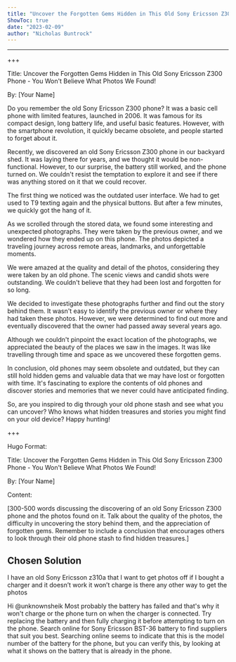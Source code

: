```yaml
---
title: "Uncover the Forgotten Gems Hidden in This Old Sony Ericsson Z300 Phone - You Won't Believe What Photos We Found!"
ShowToc: true 
date: "2023-02-09"
author: "Nicholas Buntrock"
---
```

*****
+++

Title: Uncover the Forgotten Gems Hidden in This Old Sony Ericsson Z300 Phone - You Won't Believe What Photos We Found!

By: [Your Name]

Do you remember the old Sony Ericsson Z300 phone? It was a basic cell phone with limited features, launched in 2006. It was famous for its compact design, long battery life, and useful basic features. However, with the smartphone revolution, it quickly became obsolete, and people started to forget about it.

Recently, we discovered an old Sony Ericsson Z300 phone in our backyard shed. It was laying there for years, and we thought it would be non-functional. However, to our surprise, the battery still worked, and the phone turned on. We couldn't resist the temptation to explore it and see if there was anything stored on it that we could recover.

The first thing we noticed was the outdated user interface. We had to get used to T9 texting again and the physical buttons. But after a few minutes, we quickly got the hang of it.

As we scrolled through the stored data, we found some interesting and unexpected photographs. They were taken by the previous owner, and we wondered how they ended up on this phone. The photos depicted a traveling journey across remote areas, landmarks, and unforgettable moments.

We were amazed at the quality and detail of the photos, considering they were taken by an old phone. The scenic views and candid shots were outstanding. We couldn't believe that they had been lost and forgotten for so long.

We decided to investigate these photographs further and find out the story behind them. It wasn't easy to identify the previous owner or where they had taken these photos. However, we were determined to find out more and eventually discovered that the owner had passed away several years ago.

Although we couldn't pinpoint the exact location of the photographs, we appreciated the beauty of the places we saw in the images. It was like travelling through time and space as we uncovered these forgotten gems.

In conclusion, old phones may seem obsolete and outdated, but they can still hold hidden gems and valuable data that we may have lost or forgotten with time. It's fascinating to explore the contents of old phones and discover stories and memories that we never could have anticipated finding.

So, are you inspired to dig through your old phone stash and see what you can uncover? Who knows what hidden treasures and stories you might find on your old device? Happy hunting! 

+++

Hugo Format:

Title: Uncover the Forgotten Gems Hidden in This Old Sony Ericsson Z300 Phone - You Won't Believe What Photos We Found!

By: [Your Name]

Content:

[300-500 words discussing the discovering of an old Sony Ericsson Z300 phone and the photos found on it. Talk about the quality of the photos, the difficulty in uncovering the story behind them, and the appreciation of forgotten gems. Remember to include a conclusion that encourages others to look through their old phone stash to find hidden treasures.]


## Chosen Solution
 I have an old Sony Ericsson z310a that I want to get photos off if I bought a charger and it doesn’t work it won’t charge is there any other way to get the photos

 Hi @unknownsheik
Most probably the battery has failed and that's why it won't charge or the phone turn on when the charger is connected. Try replacing the battery and then fully charging it before attempting to turn on the phone.
Search online for Sony Ericsson BST-36 battery to find suppliers that suit you best. Searching online seems to indicate that this is the model number of the battery for the phone, but you can verify this, by looking at what it shows on the battery that is already in the phone.





